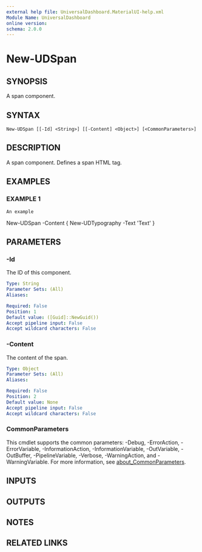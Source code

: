```yaml
---
external help file: UniversalDashboard.MaterialUI-help.xml
Module Name: UniversalDashboard
online version:
schema: 2.0.0
---
```


# New-UDSpan

## SYNOPSIS
A span component.

## SYNTAX

```
New-UDSpan [[-Id] <String>] [[-Content] <Object>] [<CommonParameters>]
```

## DESCRIPTION
A span component.
Defines a span HTML tag.

## EXAMPLES

### EXAMPLE 1
```
An example
```

New-UDSpan -Content {
    New-UDTypography -Text 'Text'
}

## PARAMETERS

### -Id
The ID of this component.

```yaml
Type: String
Parameter Sets: (All)
Aliases:

Required: False
Position: 1
Default value: ([Guid]::NewGuid())
Accept pipeline input: False
Accept wildcard characters: False
```

### -Content
The content of the span.

```yaml
Type: Object
Parameter Sets: (All)
Aliases:

Required: False
Position: 2
Default value: None
Accept pipeline input: False
Accept wildcard characters: False
```

### CommonParameters
This cmdlet supports the common parameters: -Debug, -ErrorAction, -ErrorVariable, -InformationAction, -InformationVariable, -OutVariable, -OutBuffer, -PipelineVariable, -Verbose, -WarningAction, and -WarningVariable. For more information, see [about_CommonParameters](http://go.microsoft.com/fwlink/?LinkID=113216).

## INPUTS

## OUTPUTS

## NOTES

## RELATED LINKS
